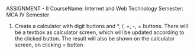 ASSIGNMENT - II
CourseName: Internet and Web Technology
Semester: MCA IV Semester
1) Create a calculator with digit buttons and *, /, +, -, = buttons. There will be a textbox
as calculator screen, which will be updated according to the clicked button. The 
result will also be shown on the calculator screen, on clicking = button
